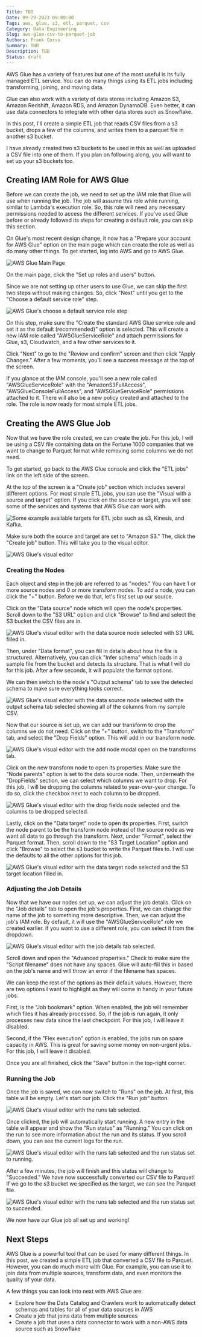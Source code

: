 ```yaml
---
Title: TBD
Date: 09-29-2023 09:00:00
Tags: aws, glue, s3, etl, parquet, csv
Category: Data Engineering
Slug: aws-glue-csv-to-parquet-job
Authors: Frank Corso
Summary: TBD
Description: TBD
Status: draft
---
```


AWS Glue has a variety of features but one of the most useful is its fully managed ETL service. You can do many things using its ETL jobs including transforming, joining, and moving data. 

Glue can also work with a variety of data stores including Amazon S3, Amazon Redshift, Amazon RDS, and Amazon DynamoDB. Even better, it can use data connectors to integrate with other data stores such as Snowflake.

In this post, I'll create a simple ETL job that reads CSV files from a s3 bucket, drops a few of the columns, and writes them to a parquet file in another s3 bucket. 

I have already created two s3 buckets to be used in this as well as uploaded a CSV file into one of them. If you plan on following along, you will want to set up your s3 buckets too.

## Creating IAM Role for AWS Glue

Before we can create the job, we need to set up the IAM role that Glue will use when running the job. The job will assume this role while running, similar to Lambda's execution role. So, this role will need any necessary permissions needed to access the different services. If you've used Glue before or already followed its steps for creating a default role, you can skip this section.

On Glue's most recent design change, it now has a "Prepare your account for AWS Glue" option on the main page which can create the role as well as do many other things. To get started, log into AWS and go to AWS Glue.

![AWS Glue Main Page](/images/aws-glue-csv-to-parquet-job/aws-glue-landing-page.png)

On the main page, click the "Set up roles and users" button.

Since we are not setting up other users to use Glue, we can skip the first two steps without making changes. So, click "Next" until you get to the "Choose a default service role" step.

![AWS Glue's choose a default service role step](/images/aws-glue-csv-to-parquet-job/aws-glue-choose-default-service-role.png)

On this step, make sure the "Create the standard AWS Glue service role and set it as the default (recommended)" option is selected. This will create a new IAM role called "AWSGlueServiceRole" and attach permissions for Glue, s3, Cloudwatch, and a few other services to it.

Click "Next" to go to the "Review and confirm" screen and then click "Apply Changes." After a few moments, you'll see a success message at the top of the screen.

If you glance at the IAM console, you'll see a new role called "AWSGlueServiceRole" with the "AmazonS3FullAccess", "AWSGlueConsoleFullAccess", and "AWSGlueServiceRole" permissions attached to it. There will also be a new policy created and attached to the role. The role is now ready for most simple ETL jobs.

## Creating the AWS Glue Job

Now that we have the role created, we can create the job. For this job, I will be using a CSV file containing data on the Fortune 1000 companies that we want to change to Parquet format while removing some columns we do not need.

To get started, go back to the AWS Glue console and click the "ETL jobs" link on the left side of the screen.

At the top of the screen is a "Create job" section which includes several different options. For most simple ETL jobs, you can use the "Visual with a source and target" option. If you click on the source or target, you will see some of the services and systems that AWS Glue can work with.

![Some example available targets for ETL jobs such as s3, Kinesis, and Kafka.](/images/aws-glue-csv-to-parquet-job/aws-glue-create-job-targets.png)

Make sure both the source and target are set to "Amazon S3." The, click the "Create job" button. This will take you to the visual editor.

![AWS Glue's visual editor](/images/aws-glue-csv-to-parquet-job/aws-glue-visual-editor.png)

### Creating the Nodes

Each object and step in the job are referred to as "nodes." You can have 1 or more source nodes and 0 or more transform nodes. To add a node, you can click the "+" button. Before we do that, let's first set up our source.

Click on the "Data source" node which will open the node's properties. Scroll down to the "S3 URL" option and click "Browse" to find and select the S3 bucket the CSV files are in. 

![AWS Glue's visual editor with the data source node selected with S3 URL filled in.](/images/aws-glue-csv-to-parquet-job/aws-glue-visual-editor-data-source.png)

Then, under "Data format", you can fill in details about how the file is structured. Alternatively, you can click "Infer schema" which loads in a sample file from the bucket and detects its structure. That is what I will do for this job. After a few seconds, it will populate the format options.

We can then switch to the node's "Output schema" tab to see the detected schema to make sure everything looks correct.

![AWS Glue's visual editor with the data source node selected with the output schema tab selected showing all of the columns from my sample CSV.](/images/aws-glue-csv-to-parquet-job/aws-glue-visual-editor-data-source-output-schema.png)

Now that our source is set up, we can add our transform to drop the columns we do not need. Click on the "+" button, switch to the "Transform" tab, and select the "Drop Fields" option. This will add in our transform node.

![AWS Glue's visual editor with the add node modal open on the transforms tab.](/images/aws-glue-csv-to-parquet-job/aws-glue-visual-editor-drop-fields.png)

Click on the new transform node to open its properties. Make sure the "Node parents" option is set to the data source node. Then, underneath the "DropFields" section, we can select which columns we want to drop. For this job, I will be dropping the columns related to year-over-year change. To do so, click the checkbox next to each column to be dropped.

![AWS Glue's visual editor with the drop fields node selected and the columns to be dropped selected.](/images/aws-glue-csv-to-parquet-job/aws-glue-visual-editor-drop-fields-selected.png)

Lastly, click on the "Data target" node to open its properties. First, switch the node parent to be the transform node instead of the source node as we want all data to go through the transform. Next, under "Format", select the Parquet format. Then, scroll down to the "S3 Target Location" option and click "Browse" to select the s3 bucket to write the Parquet files to. I will use the defaults to all the other options for this job.

![AWS Glue's visual editor with the data target node selected and the S3 target location filled in.](/images/aws-glue-csv-to-parquet-job/aws-glue-visual-editor-data-target.png)

### Adjusting the Job Details

Now that we have our nodes set up, we can adjust the job details. Click on the "Job details" tab to open the job's properties. First, we can change the name of the job to something more descriptive. Then, we can adjust the job's IAM role. By default, it will use the "AWSGlueServiceRole" role we created earlier. If you want to use a different role, you can select it from the dropdown.

![AWS Glue's visual editor with the job details tab selected.](/images/aws-glue-csv-to-parquet-job/aws-glue-visual-editor-job-details.png)

Scroll down and open the "Advanced properties." Check to make sure the "Script filename" does not have any spaces. Glue will auto-fill this in based on the job's name and will throw an error if the filename has spaces.

We can keep the rest of the options as their default values. However, there are two options I want to highlight as they will come in handy in your future jobs.

First, is the "Job bookmark" option. When enabled, the job will remember which files it has already processed. So, if the job is run again, it only processes new data since the last checkpoint. For this job, I will leave it disabled.

Second, if the "Flex execution" option is enabled, the jobs run on spare capacity in AWS. This is great for saving some money on non-urgent jobs. For this job, I will leave it disabled.

Once you are all finished, click the "Save" button in the top-right corner.

### Running the Job

Once the job is saved, we can now switch to "Runs" on the job. At first, this table will be empty. Let's start our job. Click the "Run job" button.

![AWS Glue's visual editor with the runs tab selected.](/images/aws-glue-csv-to-parquet-job/aws-glue-visual-editor-runs.png)

Once clicked, the job will automatically start running. A new entry in the table will appear and show the "Run status" as "Running." You can click on the run to see more information about the run and its status. If you scroll down, you can see the current logs for the run.

![AWS Glue's visual editor with the runs tab selected and the run status set to running.](/images/aws-glue-csv-to-parquet-job/aws-glue-visual-editor-runs-running.png)

After a few minutes, the job will finish and this status will change to "Succeeded." We have now successfully converted our CSV file to Parquet! If we go to the s3 bucket we specified as the target, we can see the Parquet file.

![AWS Glue's visual editor with the runs tab selected and the run status set to succeeded.](/images/aws-glue-csv-to-parquet-job/aws-glue-s3-bucket-new-parquet-file.png)

We now have our Glue job all set up and working!

## Next Steps

AWS Glue is a powerful tool that can be used for many different things. In this post, we created a simple ETL job that converted a CSV file to Parquet. However, you can do much more with Glue. For example, you can use it to join data from multiple sources, transform data, and even monitors the quality of your data.

A few things you can look into next with AWS Glue are:

* Explore how the Data Catalog and Crawlers work to automatically detect schemas and tables for all of your data sources in AWS
* Create a job that joins data from multiple sources
* Create a job that uses a data connector to work with a non-AWS data source such as Snowflake